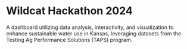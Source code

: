 # Wildcat Hackathon 2024
A dashboard utilizing data analysis, interactivity, and visualization to enhance sustainable water use in Kansas, leveraging datasets from the Testing Ag Performance Solutions (TAPS) program.
